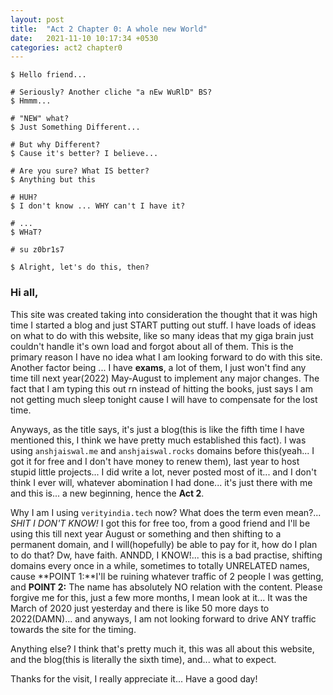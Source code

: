 ```yaml
---
layout: post
title:  "Act 2 Chapter 0: A whole new World"
date:   2021-11-10 10:17:34 +0530
categories: act2 chapter0
---
```

`$ Hello friend...`

`# Seriously? Another cliche "a nEw WuRlD" BS?`   
`$ Hmmm...`

`# "NEW" what?`   
`$ Just Something Different...`


`# But why Different?`  
`$ Cause it's better? I believe...`

`# Are you sure? What IS better?`  
`$ Anything but this`

`# HUH?`  
`$ I don't know ... WHY can't I have it?`

`# ...`  
`$ WHaT?`

`# su z0br1s7` 

 
`$ Alright, let's do this, then?`

### Hi all,

This site was created taking into consideration the thought that it was high time I started a blog and just START putting out stuff. I have loads of ideas on what to do with this website, like so many ideas that my giga brain just couldn't handle it's own load and forgot about all of them. This is the primary reason I have no idea what I am looking forward to do with this site. Another factor being ... I have **exams**, a lot of them, I just won't find any time till next year(2022) May-August to implement any major changes. The fact that I am typing this out rn instead of hitting the books, just says I am not getting much sleep tonight cause I will have to compensate for the lost time.

Anyways, as the title says, it's just a blog(this is like the fifth time I have mentioned this, I think we have pretty much established this fact). I was using `anshjaiswal.me` and `anshjaiswal.rocks` domains before this(yeah... I got it for free and I don't have money to renew them), last year to host stupid little projects... I did write a lot, never posted most of it... and I don't think I ever will, whatever abomination I had done... it's just there with me and this is... a new beginning, hence the **Act 2**. 

Why I am I using `verityindia.tech` now? What does the term even mean?... *SHIT I DON'T KNOW!* I got this for free too, from a good friend and I'll be using this till next year August or something and then shifting to a permanent domain, and I will(hopefully) be able to pay for it, how do I plan to do that? Dw, have faith. ANNDD, I KNOW!... this is a bad practise, shifting domains every once in a while, sometimes to totally UNRELATED names, cause **POINT 1:**I'll be ruining whatever traffic of 2 people I was getting, and **POINT 2:** The name has absolutely NO relation with the content. Please forgive me for this, just a few more months, I mean look at it... It was the March of 2020 just yesterday and there is like 50 more days to 2022(DAMN)... and anyways, I am not looking forward to drive ANY traffic towards the site for the timing.

Anything else? I think that's pretty much it, this was all about this website, and the blog(this is literally the sixth time), and... what to expect.

Thanks for the visit, I really appreciate it...
Have a good day!
